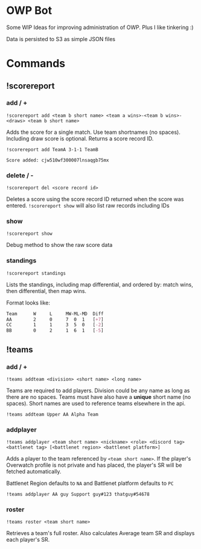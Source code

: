 OWP Bot
=================

Some WIP Ideas for improving administration of OWP. Plus I like tinkering :)

Data is persisted to S3 as simple JSON files

# Commands

## !scorereport

### add / +
```
!scorereport add <team b short name> <team a wins>-<team b wins>-<draws> <team b short name>
```

Adds the score for a single match. Use team shortnames (no spaces). Including draw score is optional.
Returns a score record ID. 

```
!scorereport add TeamA 3-1-1 TeamB

Score added: cjw510wf300007lnsaqgb75mx
```

### delete / -
```
!scorereport del <score record id>
```

Deletes a score using the score record ID returned when the score was entered. `!scorereport show` will also list raw records including IDs

### show

```
!scorereport show
```

Debug method to show the raw score data 


### standings

```
!scorereport standings
```

Lists the standings, including map differential, and ordered by: match wins, then differential, then map wins.

Format looks like:

```css
Team      W     L     MW-ML-MD  Diff
AA        2     0     7  0  1   [+7]
CC        1     1     3  5  0   [-2]
BB        0     2     1  6  1   [-5]
```

## !teams

### add / +

```
!teams addteam <division> <short name> <long name>
```

Teams are required to add players. Division could be any name as long as there are no spaces. Teams must have also have a **unique** short name (no spaces). Short names are used to reference teams elsewhere in the api.

```
!teams addteam Upper AA Alpha Team
```

### addplayer

```
!teams addplayer <team short name> <nickname> <role> <discord tag> <battlenet tag> [<battlenet region> <battlenet platform>]
```

Adds a player to the team referenced by `<team short name>`. If the player's Overwatch profile is not private and has placed, the player's SR  will be fetched automatically. 

Battlenet Region defaults to `NA` and Battlenet platform defaults to `PC`

```
!teams addplayer AA guy Support guy#123 thatguy#54678
```

### roster

```
!teams roster <team short name>
```

Retrieves a team's full roster. Also calculates Average team SR and displays each player's SR.